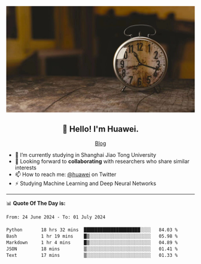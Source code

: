 <div align="center">
  <a href="https://github.com/JHW5981">
    <img src="./assets/background.jpg">
  </a>
</div>

<h2 align="center">👋 Hello! I'm Huawei.</h2>
<p align="center">
  <a href="https://blog.csdn.net/Edward__J?spm=1000.2115.3001.5343">Blog</a>
</p>


- 🔭 I’m currently studying in Shanghai Jiao Tong University
- 💬 Looking forward to **collaborating** with researchers who share similar interests
- 📫 How to reach me: [@huawei](https://twitter.com/yoohuaff) on Twitter
- ⚡ Studying Machine Learning and Deep Neural Networks

-------
📊 **Quote Of The Day is:**
<!--START_SECTION:waka-->

```txt
From: 24 June 2024 - To: 01 July 2024

Python       18 hrs 32 mins  █████████████████████░░░░   84.03 %
Bash         1 hr 19 mins    █▒░░░░░░░░░░░░░░░░░░░░░░░   05.98 %
Markdown     1 hr 4 mins     █▒░░░░░░░░░░░░░░░░░░░░░░░   04.89 %
JSON         18 mins         ▒░░░░░░░░░░░░░░░░░░░░░░░░   01.41 %
Text         17 mins         ▒░░░░░░░░░░░░░░░░░░░░░░░░   01.33 %
```

<!--END_SECTION:waka-->
